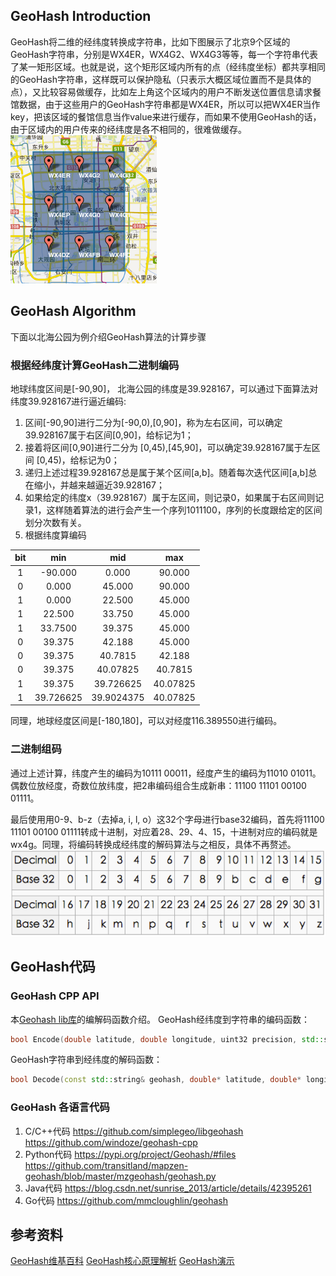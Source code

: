 ## GeoHash Introduction
GeoHash将二维的经纬度转换成字符串，比如下图展示了北京9个区域的GeoHash字符串，分别是WX4ER，WX4G2、WX4G3等等，每一个字符串代表了某一矩形区域。也就是说，这个矩形区域内所有的点（经纬度坐标）都共享相同的GeoHash字符串，这样既可以保护隐私（只表示大概区域位置而不是具体的点），又比较容易做缓存，比如左上角这个区域内的用户不断发送位置信息请求餐馆数据，由于这些用户的GeoHash字符串都是WX4ER，所以可以把WX4ER当作key，把该区域的餐馆信息当作value来进行缓存，而如果不使用GeoHash的话，由于区域内的用户传来的经纬度是各不相同的，很难做缓存。
![@北京地区geohash示例 | center ](./Geohash_instroduction.png)


## GeoHash Algorithm
下面以北海公园为例介绍GeoHash算法的计算步骤
### 根据经纬度计算GeoHash二进制编码
地球纬度区间是[-90,90]， 北海公园的纬度是39.928167，可以通过下面算法对纬度39.928167进行逼近编码:
1. 区间[-90,90]进行二分为[-90,0),[0,90]，称为左右区间，可以确定39.928167属于右区间[0,90]，给标记为1；
2. 接着将区间[0,90]进行二分为 [0,45),[45,90]，可以确定39.928167属于左区间 [0,45)，给标记为0；
3. 递归上述过程39.928167总是属于某个区间[a,b]。随着每次迭代区间[a,b]总在缩小，并越来越逼近39.928167；
4. 如果给定的纬度x（39.928167）属于左区间，则记录0，如果属于右区间则记录1，这样随着算法的进行会产生一个序列1011100，序列的长度跟给定的区间划分次数有关。
5. 根据纬度算编码 

| bit |     min    |     mid     |     max   |  
| :-: | :--------: |  :--------: |  :------: |  
|  1  |  -90.000   |  0.000      |  90.000   |  
|  0  |  0.000     |  45.000     |  90.000   |  
|  1  |  0.000     |  22.500     |  45.000   |  
|  1  |  22.500    |  33.750     |  45.000   |  
|  1  |  33.7500   |  39.375     |  45.000   |   
|  0  |  39.375    |  42.188     |  45.000   |  
|  0  |  39.375    |  40.7815    |  42.188   |  
|  0  |  39.375    |  40.07825   |  40.7815  |  
|  1  |  39.375    |  39.726625  |  40.07825 |  
|  1  |  39.726625 |  39.9024375 |  40.07825 |  

同理，地球经度区间是[-180,180]，可以对经度116.389550进行编码。

### 二进制组码
通过上述计算，纬度产生的编码为10111 00011，经度产生的编码为11010 01011。偶数位放经度，奇数位放纬度，把2串编码组合生成新串：11100 11101 00100 01111。

最后使用用0-9、b-z（去掉a, i, l, o）这32个字母进行base32编码，首先将11100 11101 00100 01111转成十进制，对应着28、29、4、15，十进制对应的编码就是wx4g。同理，将编码转换成经纬度的解码算法与之相反，具体不再赘述。
![@Base32编码 | center](./GeoHash_base32.png)


## GeoHash代码
### GeoHash CPP API                                                                                                                       
本[Geohash lib库](https://github.com/yangxiong868/libcpp)的编解码函数介绍。
GeoHash经纬度到字符串的编码函数：
``` cpp
bool Encode(double latitude, double longitude, uint32 precision, std::string* geohash);
```
GeoHash字符串到经纬度的解码函数：
``` cpp
bool Decode(const std::string& geohash, double* latitude, double* longitude);
```
### GeoHash 各语言代码
1. C/C++代码
https://github.com/simplegeo/libgeohash
https://github.com/windoze/geohash-cpp
2. Python代码
https://pypi.org/project/Geohash/#files
https://github.com/transitland/mapzen-geohash/blob/master/mzgeohash/geohash.py
3. Java代码
https://blog.csdn.net/sunrise_2013/article/details/42395261
4. Go代码
https://github.com/mmcloughlin/geohash

## 参考资料
[GeoHash维基百科](https://en.wikipedia.org/wiki/Geohash)
[GeoHash核心原理解析](http://www.cnblogs.com/LBSer/p/3310455.html)
[GeoHash演示](http://geohash.gofreerange.com/)
